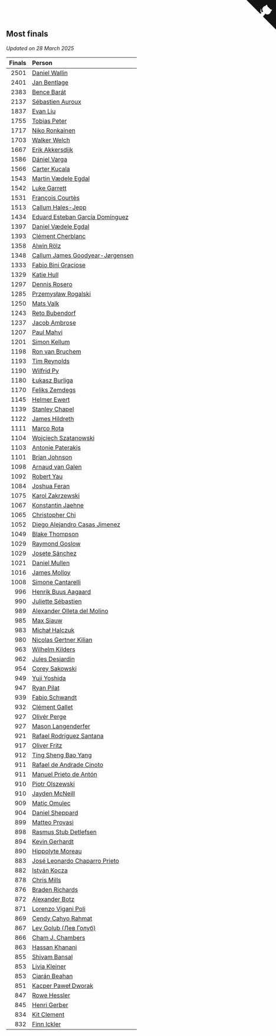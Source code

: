 ## Most finals

*Updated on 28 March 2025*

| Finals | Person |
| ---: | :--- |
| 2501 | [Daniel Wallin](https://www.worldcubeassociation.org/persons/2013WALL03) |
| 2401 | [Jan Bentlage](https://www.worldcubeassociation.org/persons/2010BENT01) |
| 2383 | [Bence Barát](https://www.worldcubeassociation.org/persons/2008BARA01) |
| 2137 | [Sébastien Auroux](https://www.worldcubeassociation.org/persons/2008AURO01) |
| 1837 | [Evan Liu](https://www.worldcubeassociation.org/persons/2009LIUE01) |
| 1755 | [Tobias Peter](https://www.worldcubeassociation.org/persons/2014PETE03) |
| 1717 | [Niko Ronkainen](https://www.worldcubeassociation.org/persons/2010RONK01) |
| 1703 | [Walker Welch](https://www.worldcubeassociation.org/persons/2011WELC01) |
| 1667 | [Erik Akkersdijk](https://www.worldcubeassociation.org/persons/2005AKKE01) |
| 1586 | [Dániel Varga](https://www.worldcubeassociation.org/persons/2008VARG01) |
| 1566 | [Carter Kucala](https://www.worldcubeassociation.org/persons/2015KUCA01) |
| 1543 | [Martin Vædele Egdal](https://www.worldcubeassociation.org/persons/2013EGDA02) |
| 1542 | [Luke Garrett](https://www.worldcubeassociation.org/persons/2017GARR05) |
| 1531 | [François Courtès](https://www.worldcubeassociation.org/persons/2008COUR01) |
| 1513 | [Callum Hales-Jepp](https://www.worldcubeassociation.org/persons/2012HALE01) |
| 1434 | [Eduard Esteban García Domínguez](https://www.worldcubeassociation.org/persons/2011EDUA01) |
| 1397 | [Daniel Vædele Egdal](https://www.worldcubeassociation.org/persons/2013EGDA01) |
| 1393 | [Clément Cherblanc](https://www.worldcubeassociation.org/persons/2014CHER05) |
| 1358 | [Alwin Rölz](https://www.worldcubeassociation.org/persons/2016ROLZ01) |
| 1348 | [Callum James Goodyear-Jørgensen](https://www.worldcubeassociation.org/persons/2012GOOD02) |
| 1333 | [Fabio Bini Graciose](https://www.worldcubeassociation.org/persons/2010GRAC02) |
| 1329 | [Katie Hull](https://www.worldcubeassociation.org/persons/2010HULL01) |
| 1297 | [Dennis Rosero](https://www.worldcubeassociation.org/persons/2010ROSE03) |
| 1285 | [Przemysław Rogalski](https://www.worldcubeassociation.org/persons/2013ROGA02) |
| 1250 | [Mats Valk](https://www.worldcubeassociation.org/persons/2007VALK01) |
| 1243 | [Reto Bubendorf](https://www.worldcubeassociation.org/persons/2012BUBE01) |
| 1237 | [Jacob Ambrose](https://www.worldcubeassociation.org/persons/2010AMBR01) |
| 1207 | [Paul Mahvi](https://www.worldcubeassociation.org/persons/2012MAHV01) |
| 1201 | [Simon Kellum](https://www.worldcubeassociation.org/persons/2016KELL12) |
| 1198 | [Ron van Bruchem](https://www.worldcubeassociation.org/persons/2003BRUC01) |
| 1193 | [Tim Reynolds](https://www.worldcubeassociation.org/persons/2005REYN01) |
| 1190 | [Wilfrid Py](https://www.worldcubeassociation.org/persons/2016PYWI01) |
| 1180 | [Łukasz Burliga](https://www.worldcubeassociation.org/persons/2013BURL01) |
| 1170 | [Feliks Zemdegs](https://www.worldcubeassociation.org/persons/2009ZEMD01) |
| 1145 | [Helmer Ewert](https://www.worldcubeassociation.org/persons/2015EWER01) |
| 1139 | [Stanley Chapel](https://www.worldcubeassociation.org/persons/2016CHAP04) |
| 1122 | [James Hildreth](https://www.worldcubeassociation.org/persons/2009HILD01) |
| 1111 | [Marco Rota](https://www.worldcubeassociation.org/persons/2009ROTA01) |
| 1104 | [Wojciech Szatanowski](https://www.worldcubeassociation.org/persons/2011SZAT01) |
| 1103 | [Antonie Paterakis](https://www.worldcubeassociation.org/persons/2012PATE01) |
| 1101 | [Brian Johnson](https://www.worldcubeassociation.org/persons/2013JOHN10) |
| 1098 | [Arnaud van Galen](https://www.worldcubeassociation.org/persons/2006GALE01) |
| 1092 | [Robert Yau](https://www.worldcubeassociation.org/persons/2009YAUR01) |
| 1084 | [Joshua Feran](https://www.worldcubeassociation.org/persons/2011FERA01) |
| 1075 | [Karol Zakrzewski](https://www.worldcubeassociation.org/persons/2014ZAKR01) |
| 1067 | [Konstantin Jaehne](https://www.worldcubeassociation.org/persons/2015JAEH01) |
| 1065 | [Christopher Chi](https://www.worldcubeassociation.org/persons/2014CHIC01) |
| 1052 | [Diego Alejandro Casas Jimenez](https://www.worldcubeassociation.org/persons/2014JIME05) |
| 1049 | [Blake Thompson](https://www.worldcubeassociation.org/persons/2010THOM03) |
| 1029 | [Raymond Goslow](https://www.worldcubeassociation.org/persons/2014GOSL01) |
| 1029 | [Josete Sánchez](https://www.worldcubeassociation.org/persons/2015SANC18) |
| 1021 | [Daniel Mullen](https://www.worldcubeassociation.org/persons/2016MULL04) |
| 1016 | [James Molloy](https://www.worldcubeassociation.org/persons/2011MOLL01) |
| 1008 | [Simone Cantarelli](https://www.worldcubeassociation.org/persons/2012CANT02) |
| 996 | [Henrik Buus Aagaard](https://www.worldcubeassociation.org/persons/2006BUUS01) |
| 990 | [Juliette Sébastien](https://www.worldcubeassociation.org/persons/2014SEBA01) |
| 989 | [Alexander Olleta del Molino](https://www.worldcubeassociation.org/persons/2008OLLE01) |
| 985 | [Max Siauw](https://www.worldcubeassociation.org/persons/2017SIAU02) |
| 983 | [Michał Halczuk](https://www.worldcubeassociation.org/persons/2006HALC01) |
| 980 | [Nicolas Gertner Kilian](https://www.worldcubeassociation.org/persons/2013GERT01) |
| 963 | [Wilhelm Kilders](https://www.worldcubeassociation.org/persons/2010KILD02) |
| 962 | [Jules Desjardin](https://www.worldcubeassociation.org/persons/2010DESJ01) |
| 954 | [Corey Sakowski](https://www.worldcubeassociation.org/persons/2011SAKO01) |
| 949 | [Yuji Yoshida](https://www.worldcubeassociation.org/persons/2015YOSH01) |
| 947 | [Ryan Pilat](https://www.worldcubeassociation.org/persons/2016PILA03) |
| 939 | [Fabio Schwandt](https://www.worldcubeassociation.org/persons/2014SCHW02) |
| 932 | [Clément Gallet](https://www.worldcubeassociation.org/persons/2004GALL02) |
| 927 | [Olivér Perge](https://www.worldcubeassociation.org/persons/2007PERG01) |
| 927 | [Mason Langenderfer](https://www.worldcubeassociation.org/persons/2013LANG03) |
| 921 | [Rafael Rodriguez Santana](https://www.worldcubeassociation.org/persons/2012SANT12) |
| 917 | [Oliver Fritz](https://www.worldcubeassociation.org/persons/2014FRIT02) |
| 912 | [Ting Sheng Bao Yang](https://www.worldcubeassociation.org/persons/2008BAOY01) |
| 911 | [Rafael de Andrade Cinoto](https://www.worldcubeassociation.org/persons/2007CINO01) |
| 911 | [Manuel Prieto de Antón](https://www.worldcubeassociation.org/persons/2015ANTO04) |
| 910 | [Piotr Olszewski](https://www.worldcubeassociation.org/persons/2013OLSZ02) |
| 910 | [Jayden McNeill](https://www.worldcubeassociation.org/persons/2012MCNE01) |
| 909 | [Matic Omulec](https://www.worldcubeassociation.org/persons/2010OMUL02) |
| 904 | [Daniel Sheppard](https://www.worldcubeassociation.org/persons/2009SHEP01) |
| 899 | [Matteo Provasi](https://www.worldcubeassociation.org/persons/2009PROV01) |
| 898 | [Rasmus Stub Detlefsen](https://www.worldcubeassociation.org/persons/2014DETL01) |
| 894 | [Kevin Gerhardt](https://www.worldcubeassociation.org/persons/2013GERH01) |
| 890 | [Hippolyte Moreau](https://www.worldcubeassociation.org/persons/2008MORE02) |
| 883 | [José Leonardo Chaparro Prieto](https://www.worldcubeassociation.org/persons/2011CHAP01) |
| 882 | [István Kocza](https://www.worldcubeassociation.org/persons/2005KOCZ01) |
| 878 | [Chris Mills](https://www.worldcubeassociation.org/persons/2014MILL04) |
| 876 | [Braden Richards](https://www.worldcubeassociation.org/persons/2017RICH02) |
| 872 | [Alexander Botz](https://www.worldcubeassociation.org/persons/2013BOTZ01) |
| 871 | [Lorenzo Vigani Poli](https://www.worldcubeassociation.org/persons/2007POLI01) |
| 869 | [Cendy Cahyo Rahmat](https://www.worldcubeassociation.org/persons/2010RAHM02) |
| 867 | [Lev Golub (Лев Голуб)](https://www.worldcubeassociation.org/persons/2014HOLU01) |
| 866 | [Cham J. Chambers](https://www.worldcubeassociation.org/persons/2017CHAM09) |
| 863 | [Hassan Khanani](https://www.worldcubeassociation.org/persons/2018KHAN26) |
| 855 | [Shivam Bansal](https://www.worldcubeassociation.org/persons/2011BANS02) |
| 853 | [Livia Kleiner](https://www.worldcubeassociation.org/persons/2013KLEI03) |
| 853 | [Ciarán Beahan](https://www.worldcubeassociation.org/persons/2012BEAH01) |
| 851 | [Kacper Paweł Dworak](https://www.worldcubeassociation.org/persons/2020DWOR01) |
| 847 | [Rowe Hessler](https://www.worldcubeassociation.org/persons/2007HESS01) |
| 845 | [Henri Gerber](https://www.worldcubeassociation.org/persons/2014GERB01) |
| 834 | [Kit Clement](https://www.worldcubeassociation.org/persons/2008CLEM01) |
| 832 | [Finn Ickler](https://www.worldcubeassociation.org/persons/2012ICKL01) |


<a href="https://github.com/jonatanklosko/wca_statistics" class="github-corner" aria-label="View source on Github"><svg width="80" height="80" viewBox="0 0 250 250" style="fill:#151513; color:#fff; position: absolute; top: 0; border: 0; right: 0;" aria-hidden="true"><path d="M0,0 L115,115 L130,115 L142,142 L250,250 L250,0 Z"></path><path d="M128.3,109.0 C113.8,99.7 119.0,89.6 119.0,89.6 C122.0,82.7 120.5,78.6 120.5,78.6 C119.2,72.0 123.4,76.3 123.4,76.3 C127.3,80.9 125.5,87.3 125.5,87.3 C122.9,97.6 130.6,101.9 134.4,103.2" fill="currentColor" style="transform-origin: 130px 106px;" class="octo-arm"></path><path d="M115.0,115.0 C114.9,115.1 118.7,116.5 119.8,115.4 L133.7,101.6 C136.9,99.2 139.9,98.4 142.2,98.6 C133.8,88.0 127.5,74.4 143.8,58.0 C148.5,53.4 154.0,51.2 159.7,51.0 C160.3,49.4 163.2,43.6 171.4,40.1 C171.4,40.1 176.1,42.5 178.8,56.2 C183.1,58.6 187.2,61.8 190.9,65.4 C194.5,69.0 197.7,73.2 200.1,77.6 C213.8,80.2 216.3,84.9 216.3,84.9 C212.7,93.1 206.9,96.0 205.4,96.6 C205.1,102.4 203.0,107.8 198.3,112.5 C181.9,128.9 168.3,122.5 157.7,114.1 C157.9,116.9 156.7,120.9 152.7,124.9 L141.0,136.5 C139.8,137.7 141.6,141.9 141.8,141.8 Z" fill="currentColor" class="octo-body"></path></svg></a><style>.github-corner:hover .octo-arm{animation:octocat-wave 560ms ease-in-out}@keyframes octocat-wave{0%,100%{transform:rotate(0)}20%,60%{transform:rotate(-25deg)}40%,80%{transform:rotate(10deg)}}@media (max-width:500px){.github-corner:hover .octo-arm{animation:none}.github-corner .octo-arm{animation:octocat-wave 560ms ease-in-out}}</style>
